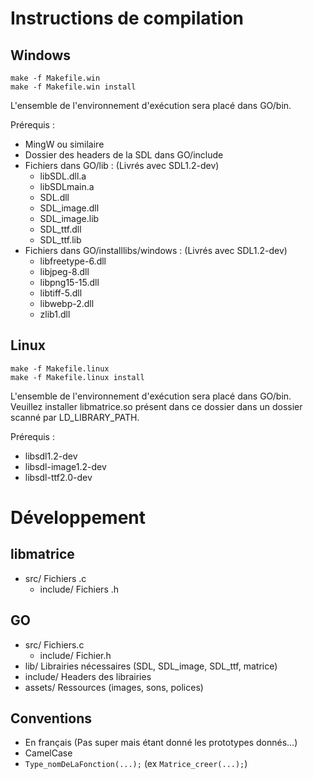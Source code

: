 Instructions de compilation
=====================

Windows
-----------------------

    make -f Makefile.win
    make -f Makefile.win install

L'ensemble de l'environnement d'exécution sera placé dans GO/bin.

Prérequis :

* MingW ou similaire
* Dossier des headers de la SDL dans GO/include
* Fichiers dans GO/lib : (Livrés avec SDL1.2-dev)
	* libSDL.dll.a
	* libSDLmain.a
	* SDL.dll
	* SDL_image.dll
	* SDL_image.lib
	* SDL_ttf.dll
	* SDL_ttf.lib
* Fichiers dans GO/installlibs/windows : (Livrés avec SDL1.2-dev)
	* libfreetype-6.dll
	* libjpeg-8.dll
	* libpng15-15.dll
	* libtiff-5.dll
	* libwebp-2.dll
	* zlib1.dll

Linux
--------------------------------

    make -f Makefile.linux
    make -f Makefile.linux install

L'ensemble de l'environnement d'exécution sera placé dans GO/bin. Veuillez installer libmatrice.so présent dans ce dossier dans un dossier scanné par LD_LIBRARY_PATH.

Prérequis :

* libsdl1.2-dev
* libsdl-image1.2-dev
* libsdl-ttf2.0-dev

Développement
=========================

libmatrice
------------------------------

* src/ Fichiers .c  
	* include/ Fichiers .h

GO
------------------------------

* src/ Fichiers.c
	* include/ Fichier.h
* lib/ Librairies nécessaires (SDL, SDL_image, SDL_ttf, matrice)
* include/ Headers des librairies
* assets/ Ressources (images, sons, polices)

Conventions
------------------------------

* En français (Pas super mais étant donné les prototypes donnés...)
* CamelCase
* `Type_nomDeLaFonction(...);` (ex `Matrice_creer(...);`)
